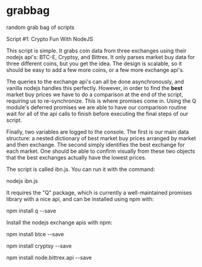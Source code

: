 # grabbag
random grab bag of scripts

Script #1:  Crypto Fun With NodeJS

This script is simple.  It grabs coin data from three exchanges using their nodejs api's: BTC-E, Cryptsy, and Bittrex.  It only parses market buy data for three different coins, but you get the idea.  The design is scalable, so it should be easy to add a few more coins, or a few more exchange api's.

The queries to the exchange api's can all be done asynchronously, and vanilla nodejs handles this perfectly. However, in order to find the **best** market buy prices we have to do a comparison at the end of the script, requiring us to re-synchronize. This is where promises come in. Using the Q module's deferred promises we are able to have our comparison routine wait for all of the api calls to finish before executing the final steps of our script.

Finally, two variables are logged to the console. The first is our main data structure: a nested dictionary of best market buy prices arranged by market and then exchange. The second simply identifies the best exchange for each market. One should be able to confirm visually from these two objects that the best exchanges actually have the lowest prices.

The script is called ibn.js.  You can run it with the command:

  nodejs ibn.js

It requires the "Q" package, which is currently a well-maintained promises library with a nice api, and can be installed using npm with:

  npm install q --save

Install the nodejs exchange apis with npm:

  npm install btce --save
  
  npm install cryptsy --save
  
  npm install node.bittrex.api --save
